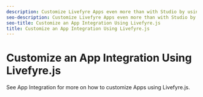 ```yaml
---
description: Customize Livefyre Apps even more than with Studio by using Livefyre.js.
seo-description: Customize Livefyre Apps even more than with Studio by using Livefyre.js.
seo-title: Customize an App Integration Using Livefyre.js
title: Customize an App Integration Using Livefyre.js
---
```


# Customize an App Integration Using Livefyre.js

See App Integration for more on how to customize Apps using Livefyre.js.

